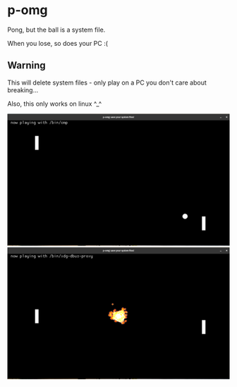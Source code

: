# p-omg
Pong, but the ball is a system file.

When you lose, so does your PC :(

## Warning
This will delete system files - only play on a PC you don't care about breaking...

Also, this only works on linux ^_^

![img.png](img.png)
![img_1.png](img_1.png)
